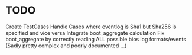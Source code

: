 # TODO

Create TestCases
Handle Cases where eventlog is Sha1 but Sha256 is specified and vice versa
Integrate boot_aggregate calculation
Fix boot_aggregate by correctly reading ALL possible bios log formats/events (Sadly pretty complex and poorly documented ...)
